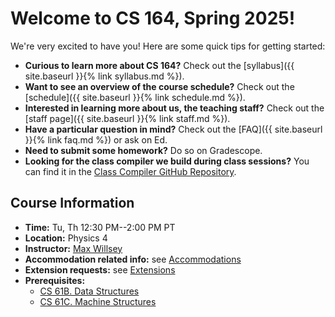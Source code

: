 ---
---

# Welcome to CS 164, Spring 2025!

We're very excited to have you! Here are some quick tips for getting
started:

-   **Curious to learn more about CS 164?** Check out the
    [syllabus]({{ site.baseurl }}{% link syllabus.md %}).
-   **Want to see an overview of the course schedule?** Check out the
    [schedule]({{ site.baseurl }}{% link schedule.md %}).
-   **Interested in learning more about us, the teaching staff?** Check
    out the [staff page]({{ site.baseurl }}{% link staff.md %}).
-   **Have a particular question in mind?** Check out the
    [FAQ]({{ site.baseurl }}{% link faq.md %}) or ask on Ed.
-   **Need to submit some homework?** Do so on Gradescope.
-   **Looking for the class compiler we build during class sessions?**
     You can find it in the [Class Compiler GitHub Repository](https://github.com/berkeley-cs164-sp25/class-compiler-sp25).

## Course Information

- **Time:** Tu, Th 12:30 PM--2:00 PM PT
- **Location:** Physics 4
- **Instructor:** [Max Willsey](https://www.mwillsey.com/)
- **Accommodation related info:** see [Accommodations](./syllabus.html#Accommodations)
- **Extension requests:** see [Extensions](./syllabus.html#Extensions)
- **Prerequisites:**
    - [CS 61B. Data Structures](https://www2.eecs.berkeley.edu/Courses/CS61B/)
    - [CS 61C. Machine Structures](https://www2.eecs.berkeley.edu/Courses/CS61C/)
